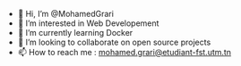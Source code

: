 - 👋 Hi, I’m @MohamedGrari
- 👀 I’m interested in Web Developement
- 🌱 I’m currently learning Docker 
- 💞️ I’m looking to collaborate on open source projects
- 📫 How to reach me : mohamed.grari@etudiant-fst.utm.tn

<!---
MohamedGrari/MohamedGrari is a ✨ special ✨ repository because its `README.md` (this file) appears on your GitHub profile.
You can click the Preview link to take a look at your changes.
--->
